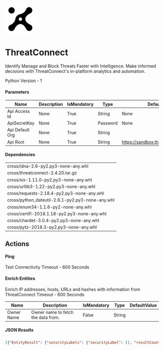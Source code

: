 ![ThreatConnect](./Resources/ThreatConnect.svg)

# ThreatConnect

Identify Manage and Block Threats Faster with Intelligence. Make informed decisions with ThreatConnect's in-platform analytics and automation.

Python Version - 1
#### Parameters
|Name|Description|IsMandatory|Type|DefaultValue|
|----|-----------|-----------|----|------------|
|Api Access Id|None|True|String|None|
|ApiSecretKey|None|True|Password|None|
|Api Default Org|None|True|String||
|Api Root|None|True|String|https://sandbox.threatconnect.com/api|


#### Dependencies
| |
|-|
|cross/idna-2.6-py2.py3-none-any.whl|
|cross/threatconnect-2.4.20.tar.gz|
|cross/six-1.11.0-py2.py3-none-any.whl|
|cross/urllib3-1.22-py2.py3-none-any.whl|
|cross/requests-2.18.4-py2.py3-none-any.whl|
|cross/python_dateutil-2.6.1-py2.py3-none-any.whl|
|cross/enum34-1.1.6-py2-none-any.whl|
|cross/certifi-2018.1.18-py2.py3-none-any.whl|
|cross/chardet-3.0.4-py2.py3-none-any.whl|
|cross/pytz-2018.3-py2.py3-none-any.whl|


## Actions
#### Ping
Test Connectivity
Timeout - 600 Seconds



#### Enrich Entities
Enrich IP addresses, hosts, URLs and hashes with information from ThreatConnect
Timeout - 600 Seconds


|Name|Description|IsMandatory|Type|DefaultValue|
|----|-----------|-----------|----|------------|
|Owner Name|Owner name to fetch the data from.|False|String||



##### JSON Results
```json
[{"EntityResult": {"securityLabels": {"securityLabel": [], "resultCount": 0}, "owners": {"owner": [{"type": "Organization", "id": 440, "name": "S"}]}, "victims": {"resultCount": 0, "victim": []}, "tags": ["C2", "Malware"], "general": {"url": {"rating": 5.0, "confidence": 100, "dateAdded": "2018-01-09T20: 12: 11Z", "description": "URLAssociatedwithCryptoLockerC2Servers", "threatAssessConfidence": 93.33, "lastModified": "2018-01-09T20: 13: 24Z", "threatAssessRating": 4.33, "webLink": "https: //sandbox.threatconnect.com/auth/indicators/details/url.xhtml?orgid=43743075&owner=S", "text": "http: //markossolomon.com/f1q7qx.php", "owner": {"type": "Organization", "id": 440, "name": "S"}, "id": 43743075}}, "observations": {"resultCount": 0, "observation": []}, "groups": null, "indicators": {"indicator": [], "resultCount": 0}, "attributes": {"Description": ["URLAssociatedwithCryptoLockerC2Servers"]}, "observationCount": {"observationCount": {"count": 0}}, "victimAssets": {"victimAsset": [], "resultCount": 0}}, "Entity": "HTTP: //MARKOSSOLOMON.COM/F1Q7QX.PHP"}]
```









